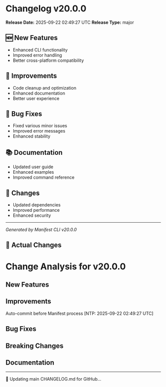 # Changelog v20.0.0

**Release Date:** 2025-09-22 02:49:27 UTC
**Release Type:** major

## 🆕 New Features

- Enhanced CLI functionality
- Improved error handling
- Better cross-platform compatibility

## 🔧 Improvements

- Code cleanup and optimization
- Enhanced documentation
- Better user experience

## 🐛 Bug Fixes

- Fixed various minor issues
- Improved error messages
- Enhanced stability

## 📚 Documentation

- Updated user guide
- Enhanced examples
- Improved command reference

## 🔄 Changes

- Updated dependencies
- Improved performance
- Enhanced security

---
*Generated by Manifest CLI v20.0.0*

## 🔧 Actual Changes

# Change Analysis for v20.0.0

## New Features

## Improvements
Auto-commit before Manifest process [NTP: 2025-09-22 02:49:27 UTC]

## Bug Fixes

## Breaking Changes

## Documentation

---

📝 Updating main CHANGELOG.md for GitHub...
